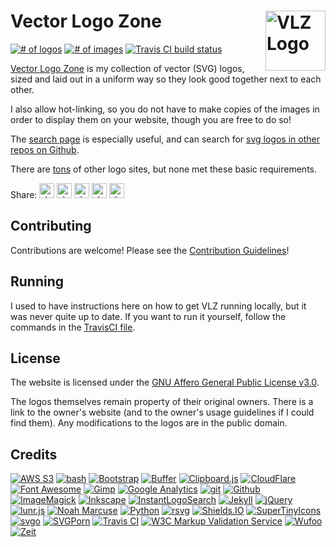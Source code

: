 
# Vector Logo Zone [<img alt="VLZ Logo" src="https://www.vectorlogo.zone/logos/vectorlogozone/vectorlogozone-tile.svg" height="96" align="right"/>](https://www.vectorlogo.zone)

[![# of logos](https://img.shields.io/badge/dynamic/json.svg?label=logos&url=https%3A%2F%2Fwww.vectorlogo.zone%2Fstatus.json&query=%24.pages)](https://www.vectorlogo.zone/logos/index.html)
[![# of images](https://img.shields.io/badge/dynamic/json.svg?label=images&url=https%3A%2F%2Fwww.vectorlogo.zone%2Fstatus.json&query=%24.images)](https://www.vectorlogo.zone/logos/index.html)
[![Travis CI build status](https://img.shields.io/travis/VectorLogoZone/vectorlogozone.svg)](https://travis-ci.org/VectorLogoZone/vectorlogozone)

<!--
[![AGPL 3+](https://img.shields.io/github/license/VectorLogoZone/vectorlogozone.svg)](LICENSE.txt)
![Github watchers](https://img.shields.io/github/watchers/VectorLogoZone/vectorlogozone.svg?style=social)
![Github stars](https://img.shields.io/github/stars/VectorLogoZone/vectorlogozone.svg?style=social)
-->

[Vector Logo Zone](https://www.vectorlogo.zone/) is my collection of vector (SVG) logos, sized and laid out in a uniform way so they look
good together next to each other.

I also allow hot-linking, so you do not have to make copies of the images in order to display them on your website, though you are free to do so!

The [search page](https://www.vectorlogo.zone/search.html?q=s) is especially useful, and can search for [svg logos in other repos on Github](https://www.vectorlogo.zone/search-github.html?q=open).

There are [tons](https://www.vectorlogo.zone/search-other.html) of other logo sites, but none met these basic requirements.

Share:
<a href="https://simpleshare.io/go?site=facebook&amp;url=https%3A%2F%2Fwww.vectorlogo.zone%2F&amp;text=Vector+Logo+Zone&amp;ga=UA-328425-25" rel="nofollow"><img alt="share on facebook" src="https://www.vectorlogo.zone/logos/facebook/facebook-tile.svg" height="24" /></a>
<a href="https://simpleshare.io/go?site=hn&amp;url=https%3A%2F%2Fwww.vectorlogo.zone%2F&amp;text=Vector+Logo+Zone&amp;ga=UA-328425-25" rel="nofollow"><img alt="share on hacker news" src="https://www.vectorlogo.zone/logos/ycombinator/ycombinator-tile.svg" height="24" /></a>
<a href="https://simpleshare.io/go?site=pinboard&amp;url=https%3A%2F%2Fwww.vectorlogo.zone%2F&amp;text=Vector+Logo+Zone&amp;ga=UA-328425-25" rel="nofollow"><img alt="share on pinboard" src="https://www.vectorlogo.zone/logos/pinboard/pinboard-tile.svg" height="24" /></a>
<a href="https://simpleshare.io/go?site=reddit&amp;url=https%3A%2F%2Fwww.vectorlogo.zone%2F&amp;text=Vector+Logo+Zone&amp;ga=UA-328425-25" rel="nofollow"><img alt="share on reddit" src="https://www.vectorlogo.zone/logos/reddit/reddit-tile.svg" height="24" /></a>
<a href="https://simpleshare.io/go?site=twitter&amp;url=https%3A%2F%2Fwww.vectorlogo.zone%2F&amp;text=Vector+Logo+Zone&amp;ga=UA-328425-25" rel="nofollow"><img alt="share on twitter" src="https://www.vectorlogo.zone/logos/twitter/twitter-tile.svg" height="24" /></a>

## Contributing

Contributions are welcome!  Please see the [Contribution Guidelines](CONTRIBUTING.md)!

## Running

I used to have instructions here on how to get VLZ running locally, but it was never quite up to date.  If you want to run it yourself,
follow the commands in the [TravisCI file](.travis.yml).

## License

The website is licensed under the [GNU Affero General Public License v3.0](LICENSE.txt).

The logos themselves remain property of their original owners. There is a link to the owner's website (and to the owner's usage guidelines if I could find them).  Any
modifications to the logos are in the public domain.

## Credits

[![AWS S3](https://www.vectorlogo.zone/logos/amazon_aws/amazon_aws-ar21.svg)](https://aws.amazon.com/ "Hosting")
[![bash](https://www.vectorlogo.zone/logos/gnu_bash/gnu_bash-ar21.svg)](https://www.gnu.org/software/bash/ "scripting")
[![Bootstrap](https://www.vectorlogo.zone/logos/getbootstrap/getbootstrap-ar21.svg)](http://getbootstrap.com/ "HTML/CSS Framework")
[![Buffer](https://www.vectorlogo.zone/logos/buffer/buffer-ar21.svg)](https://www.buffer.com/ "Social media posting")
[![Clipboard.js](https://www.vectorlogo.zone/logos/clipboardjs/clipboardjs-ar21.svg)](https://clipboardjs.com/ "Copy to clipboard functionality")
[![CloudFlare](https://www.vectorlogo.zone/logos/cloudflare/cloudflare-ar21.svg)](https://www.cloudflare.com/ "CDN")
[![Font Awesome](https://www.vectorlogo.zone/logos/font-awesome/font-awesome-ar21.svg)](https://fortawesome.github.io/Font-Awesome/ "Icon font")
[![Gimp](https://www.vectorlogo.zone/logos/gimp/gimp-ar21.svg)](http://www.gimp.org/ "Raster graphics editor")
[![Google Analytics](https://www.vectorlogo.zone/logos/google_analytics/google_analytics-ar21.svg)](http://www.google.com/analytics/ "Analytics")
[![git](https://www.vectorlogo.zone/logos/git-scm/git-scm-ar21.svg)](https://git-scm.com/ "Version control")
[![Github](https://www.vectorlogo.zone/logos/github/github-ar21.svg)](https://www.github.com/ "git hosting")
[![ImageMagick](https://www.vectorlogo.zone/logos/imagemagick/imagemagick-ar21.svg)](https://www.imagemagick.org/ "Image manipulation")
[![Inkscape](https://www.vectorlogo.zone/logos/inkscape/inkscape-ar21.svg)](https://inkscape.org/ "SVG Editor")
[![InstantLogoSearch](https://www.vectorlogo.zone/logos/instantlogosearch/instantlogosearch-ar21.svg)](https://www.instantlogosearch.com/ "Logos")
[![Jekyll](https://www.vectorlogo.zone/logos/jekyllrb/jekyllrb-ar21.svg)](https://jekyllrb.com/ "Static site generator")
[![jQuery](https://www.vectorlogo.zone/logos/jquery/jquery-ar21.svg)](https://jquery.com/ "JavaScript library")
[![lunr.js](https://www.vectorlogo.zone/logos/lunrjs/lunrjs-ar21.svg)](https://lunrjs.com/ "Client-side search")
[![Noah Marcuse](https://www.vectorlogo.zone/logos/marcuse_ink/marcuse_ink-ar21.svg)](https://noah.marcuse.ink/ "Making logos!")
[![Python](https://www.vectorlogo.zone/logos/python/python-ar21.svg)](https://www.python.org/ "build-time scripts")
[![rsvg](https://www.vectorlogo.zone/logos/gnome/gnome-ar21.svg)](https://wiki.gnome.org/Projects/LibRsvg "build-time rasterization")
[![Shields.IO](https://www.vectorlogo.zone/logos/shieldsio/shieldsio-ar21.svg)](http://shields.io/ "README badges")
[![SuperTinyIcons](https://www.vectorlogo.zone/logos/supertinyicons/supertinyicons-ar21.svg)](https://github.com/edent/SuperTinyIcons "tile versions")
[![svgo](https://www.vectorlogo.zone/logos/svgo/svgo-ar21.svg)](https://www.github.com/svg/svgo "SVG optimization")
[![SVGPorn](https://www.vectorlogo.zone/logos/svgporn/svgporn-ar21.svg)](https://svgporn.com/ "Icon versions of various logos")
[![Travis CI](https://www.vectorlogo.zone/logos/travis-ci/travis-ci-ar21.svg)](https://travis-ci.org/ "Continuous integration and deployment")
[![W3C Markup Validation Service](https://www.vectorlogo.zone/logos/w3c_validator/w3c_validator-ar21.svg)](https://validator.w3.org/ "HTML file validation")
[![Wufoo](https://www.vectorlogo.zone/logos/wufoo/wufoo-ar21.svg)](http://www.wufoo.com/ "Contact form")
[![Zeit](https://www.vectorlogo.zone/logos/zeit/zeit-ar21.svg)](https://zeit.co/ "hosting for various helper websites")
